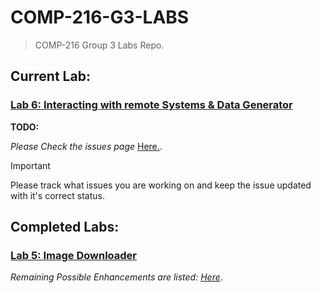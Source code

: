 # **COMP-216-G3-LABS**
> COMP-216 Group 3 Labs Repo.

## Current Lab:

### [Lab 6: Interacting with remote Systems & Data Generator](/LAB-6)
**TODO:**

*Please Check the issues page* [Here.](https://github.com/Dewm-Bot/COMP-216-G3-LABS/issues?q=label%3ALAB-6+).

> [!IMPORTANT]
> Please track what issues you are working on and keep the issue updated with it's correct status.


## Completed Labs:
### [Lab 5: Image Downloader](/LAB-5)
*Remaining Possible Enhancements are listed:* [*Here*](https://github.com/Dewm-Bot/COMP-216-G3-LABS/issues?q=is%3Aissue+is%3Aopen+label%3ALAB-5).
